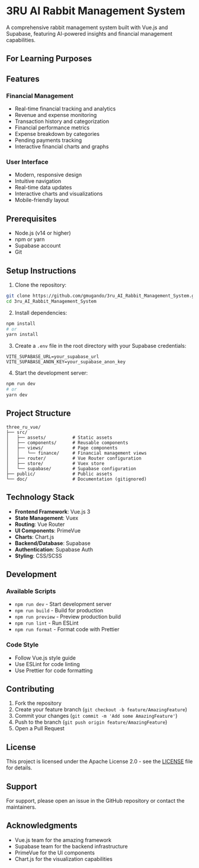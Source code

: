 # 3RU AI Rabbit Management System

A comprehensive rabbit management system built with Vue.js and Supabase, featuring AI-powered insights and financial management capabilities.

## For Learning Purposes

## Features

### Financial Management
- Real-time financial tracking and analytics
- Revenue and expense monitoring
- Transaction history and categorization
- Financial performance metrics
- Expense breakdown by categories
- Pending payments tracking
- Interactive financial charts and graphs

### User Interface
- Modern, responsive design
- Intuitive navigation
- Real-time data updates
- Interactive charts and visualizations
- Mobile-friendly layout

## Prerequisites

- Node.js (v14 or higher)
- npm or yarn
- Supabase account
- Git

## Setup Instructions

1. Clone the repository:
```bash
git clone https://github.com/gmugando/3ru_AI_Rabbit_Management_System.git
cd 3ru_AI_Rabbit_Management_System
```

2. Install dependencies:
```bash
npm install
# or
yarn install
```

3. Create a `.env` file in the root directory with your Supabase credentials:
```env
VITE_SUPABASE_URL=your_supabase_url
VITE_SUPABASE_ANON_KEY=your_supabase_anon_key
```

4. Start the development server:
```bash
npm run dev
# or
yarn dev
```

## Project Structure

```
three_ru_vue/
├── src/
│   ├── assets/          # Static assets
│   ├── components/      # Reusable components
│   ├── views/           # Page components
│   │   └── finance/     # Financial management views
│   ├── router/          # Vue Router configuration
│   ├── store/           # Vuex store
│   └── supabase/        # Supabase configuration
├── public/              # Public assets
└── doc/                 # Documentation (gitignored)
```

## Technology Stack

- **Frontend Framework**: Vue.js 3
- **State Management**: Vuex
- **Routing**: Vue Router
- **UI Components**: PrimeVue
- **Charts**: Chart.js
- **Backend/Database**: Supabase
- **Authentication**: Supabase Auth
- **Styling**: CSS/SCSS

## Development

### Available Scripts

- `npm run dev` - Start development server
- `npm run build` - Build for production
- `npm run preview` - Preview production build
- `npm run lint` - Run ESLint
- `npm run format` - Format code with Prettier

### Code Style

- Follow Vue.js style guide
- Use ESLint for code linting
- Use Prettier for code formatting

## Contributing

1. Fork the repository
2. Create your feature branch (`git checkout -b feature/AmazingFeature`)
3. Commit your changes (`git commit -m 'Add some AmazingFeature'`)
4. Push to the branch (`git push origin feature/AmazingFeature`)
5. Open a Pull Request

## License

This project is licensed under the Apache License 2.0 - see the [LICENSE](LICENSE) file for details.

## Support

For support, please open an issue in the GitHub repository or contact the maintainers.

## Acknowledgments

- Vue.js team for the amazing framework
- Supabase team for the backend infrastructure
- PrimeVue for the UI components
- Chart.js for the visualization capabilities
